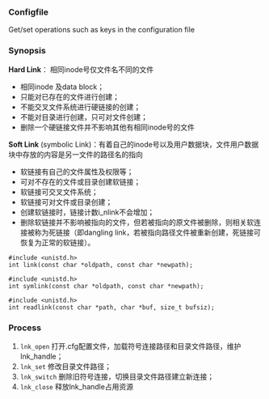 ### Configfile
Get/set operations such as keys in the configuration file

### Synopsis
**Hard Link**： 相同inode号仅文件名不同的文件
* 相同inode 及data block；
* 只能对已存在的文件进行创建；
* 不能交叉文件系统进行硬链接的创建；
* 不能对目录进行创建，只可对文件创建；
* 删除一个硬链接文件并不影响其他有相同inode号的文件

**Soft Link** (symbolic Link)：有着自己的inode号以及用户数据块，文件用户数据块中存放的内容是另一文件的路径名的指向
* 软链接有自己的文件属性及权限等；
* 可对不存在的文件或目录创建软链接；
* 软链接可交叉文件系统；
* 软链接可对文件或目录创建；
* 创建软链接时，链接计数i_nlink不会增加；
* 删除软链接并不影响被指向的文件，但若被指向的原文件被删除，则相关软连接被称为死链接（即dangling link，若被指向路径文件被重新创建，死链接可恢复为正常的软链接）。

```
#include <unistd.h>
int link(const char *oldpath, const char *newpath);

#include <unistd.h>
int symlink(const char *oldpath, const char *newpath);

#include <unistd.h>
int readlink(const char *path, char *buf, size_t bufsiz);
```
### Process
1. `lnk_open` 打开.cfg配置文件，加载符号连接路径和目录文件路径，维护lnk_handle；
2. `lnk_set` 修改目录文件路径；
3. `lnk_switch` 删除旧符号连接，切换目录文件路径建立新连接；
4. `lnk_close` 释放lnk_handle占用资源
